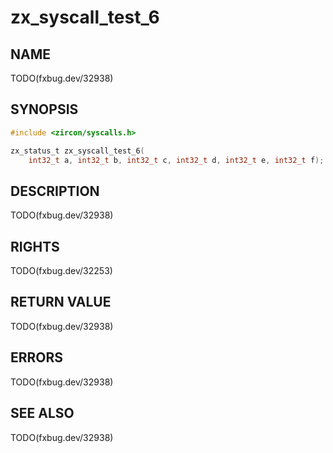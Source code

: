 # zx_syscall_test_6

## NAME

<!-- Updated by update-docs-from-fidl, do not edit. -->

TODO(fxbug.dev/32938)

## SYNOPSIS

<!-- Updated by update-docs-from-fidl, do not edit. -->

```c
#include <zircon/syscalls.h>

zx_status_t zx_syscall_test_6(
    int32_t a, int32_t b, int32_t c, int32_t d, int32_t e, int32_t f);
```

## DESCRIPTION

TODO(fxbug.dev/32938)

## RIGHTS

<!-- Updated by update-docs-from-fidl, do not edit. -->

TODO(fxbug.dev/32253)

## RETURN VALUE

TODO(fxbug.dev/32938)

## ERRORS

TODO(fxbug.dev/32938)

## SEE ALSO


TODO(fxbug.dev/32938)
